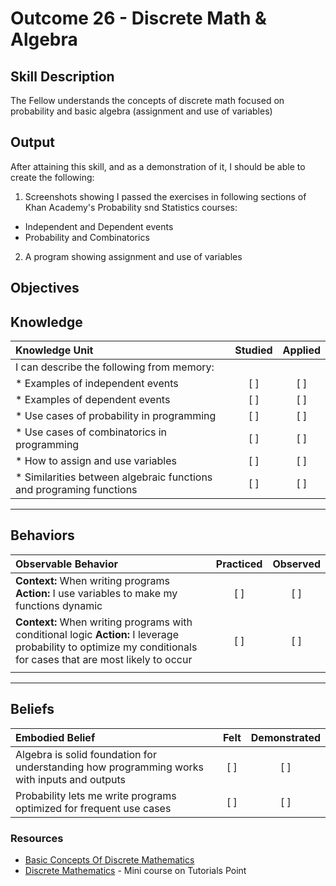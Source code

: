 # Outcome 26 - Discrete Math & Algebra

**Skill Description**
----------
The Fellow understands the concepts of discrete math focused on probability and basic algebra (assignment and use of variables) 

**Output**
----------
After attaining this skill, and as a demonstration of it, I should be able to create the following:

1. Screenshots showing I passed the exercises in following sections of Khan Academy's Probability snd Statistics courses:
  - Independent and Dependent events
  - Probability and Combinatorics
2. A program showing assignment and use of variables


**Objectives**
----------
## **Knowledge**


| Knowledge Unit   |      Studied      | Applied |
|:-------------|:------------------:|:--------:|
| I can describe the following from memory: | | |
| * Examples of independent events | [ ] | [ ]  |
| * Examples of dependent events | [ ] | [ ]  |
| * Use cases of probability in programming | [ ] | [ ]  |
| * Use cases of combinatorics in programming | [ ] | [ ]  |
| * How to assign and use variables     | [ ] | [ ]  |
| * Similarities between algebraic functions and programing functions   | [ ] | [ ]  |



----------


## **Behaviors**

| Observable Behavior   |      Practiced      | Observed |
|:-------------|:------------------:|:--------:|
| **Context:** When writing programs **Action:** I use variables to make my functions dynamic | [ ] | [ ] |
| **Context:** When writing programs with conditional logic **Action:** I leverage probability to optimize my conditionals for cases that are most likely to occur | [ ] | [ ] |
| | | |



----------


## **Beliefs**


| Embodied Belief   |      Felt      | Demonstrated |
|:-------------|:------------------:|:--------:|
| Algebra is solid foundation for understanding how programming works with inputs and outputs| [ ] | [ ] |
| Probability lets me write programs optimized for frequent use cases | [ ] | [ ] |

### Resources

- [Basic Concepts Of Discrete Mathematics](https://medium.com/@john_marsh7/basic-concepts-of-discrete-mathematics-5273e210374c)
- [Discrete Mathematics](https://www.tutorialspoint.com/discrete_mathematics/index.htm) - Mini course on Tutorials Point
